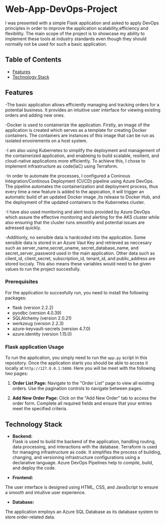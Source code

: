 # Web-App-DevOps-Project
I was presented with a simple Flask application and asked to apply DevOps principles in order to improve the application scalability,efficiency and flexibility. The main scope of the project is to showcase my ability to implement these tools at industry standards even though they should normally not be used for such a basic application. 

## Table of Contents

- [Features](#features)
- [Technology Stack](#technology-stack)

## Features

-The basic application allows efficiently managing and tracking orders for a potential business. It provides an intuitive user interface for viewing existing orders and adding new ones. 

-Docker is used to containerize the application. Firstly, an image of the application is created which serves as a template for creating Docker containers. The containers are instances of this image that can be run as isolated envoirements on a host system.

-I am also using Kubernetes to simplify the deployment and management of the containerized application, and enableing to build scalable, resilient, and cloud-native applications more efficiently. To achieve this, I chose to implement infrastructure as code(IaC) using Terraform. 

-In order to automate the processes, I configured a Coninous Integration/Continous Deployment (CI/CD) pipeline using Azure DevOps. The pipeline automates the containerization and deployment process, thus every time a new feature is added to the appication, it will trigger an automatic build of an updated Docker image ,its release to Docker Hub, and the deployment of the updated containers to the Kubernetes cluster.

-I have also used monitoring and alert tools provided by Azure DevOps which assure the effective monitoring and alerting for the AKS cluster while also ensuring that the cluster runs smoothly and potential issues are adressed quickly.

-Additionly, no sensible data is hardcoded into the application. Some sensible data is stored in an Azure Vaut Key and retrieved as neccesary such as server_name,secret_uname, secret_database_name, and secret_server_password used in the main application. Other data such as client_id, client_secret, subscription_id, tenant_id, and public_address are stored loccaly. This also means these variables would need to be given values to run the project succesfully.

### Prerequisites

For the application to succesfully run, you need to install the following packages:

- flask (version 2.2.2)
- pyodbc (version 4.0.39)
- SQLAlchemy (version 2.0.21)
- werkzeug (version 2.2.3)
- azure-keyvault-secrets (version 4.7.0)
- azure.identity (version 1.15.0)

### Flask application Usage

To run the application, you simply need to run the `app.py` script in this repository. Once the application starts you should be able to access it locally at `http://127.0.0.1:5000`. Here you will be meet with the following two pages:

1. **Order List Page:** Navigate to the "Order List" page to view all existing orders. Use the pagination controls to navigate between pages.

2. **Add New Order Page:** Click on the "Add New Order" tab to access the order form. Complete all required fields and ensure that your entries meet the specified criteria.

## Technology Stack

- **Backend:**  
Flask is used to build the backend of the application, handling routing, data processing, and interactions with the database.
Terraform is used for managing infrastructure as code. It simplifies the process of building, changing, and versioning infrastructure configurations using a declarative language.
Azure DevOps Pipelines help to compile, build, and deploy the code.

- **Frontend:** 

The user interface is designed using HTML, CSS, and JavaScript to ensure a smooth and intuitive user experience.

- **Database:** 

The application employs an Azure SQL Database as its database system to store order-related data.

